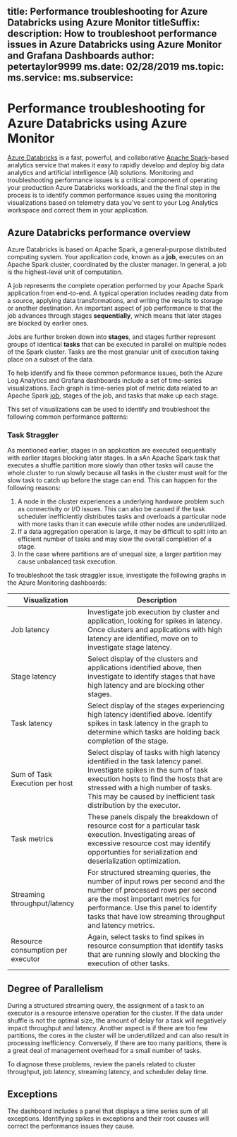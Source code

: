 title: Performance troubleshooting for Azure Databricks using Azure Monitor
titleSuffix: 
description: How to troubleshoot performance issues in Azure Databricks using Azure Monitor and Grafana Dashboards 
author: petertaylor9999
ms.date: 02/28/2019
ms.topic:
ms.service:
ms.subservice:
---

# Performance troubleshooting for Azure Databricks using Azure Monitor

[Azure Databricks](/azure/azure-databricks/) is a fast, powerful, and collaborative [Apache Spark](https://spark.apache.org/)–based analytics service that makes it easy to rapidly develop and deploy big data analytics and artificial intelligence (AI) solutions. Monitoring and troubleshooting performance issues is a critical component of operating your production Azure Databricks workloads, and the the final step in the process is to identify common performance issues using the monitoring visualizations based on telemetry data you've sent to your Log Analytics workspace and correct them in your application.

## Azure Databricks performance overview

Azure Databricks is based on Apache Spark, a general-purpose distributed computing system. Your application code, known as a **job**, executes on an Apache Spark cluster, coordinated by the cluster manager. In general, a job is the highest-level unit of computation.

A job represents the complete operation performed by your Apache Spark application from end-to-end. A typical operation includes reading data from a source, applying data transformations, and writing the results to storage or another destination. An important aspect of job performance is that the job advances through stages **sequentially**, which means that later stages are blocked by earlier ones.

Jobs are further broken down into **stages**, and stages further represent groups of identical **tasks** that can be executed in parallel on multiple nodes of the Spark cluster. Tasks are the most granular unit of execution taking place on a subset of the data.

To help identify and fix these common peformance issues, both the Azure Log Analytics and Grafana dashboards include a set of time-series visualizations. Each graph is time-series plot of metric data related to an Apache Spark [job](https://spark.apache.org/docs/latest/job-scheduling.html), stages of the job, and tasks that make up each stage.

This set of visualizations can be used to identify and troubleshoot the following common performance patterns:

### Task Straggler

As mentioned earlier, stages in an application are executed sequentially with earlier stages blocking later stages. In a sAn Apache Spark task that executes a shuffle partition more slowly than other tasks will cause the whole cluster to run slowly because all tasks in the cluster must wait for the slow task to catch up before the stage can end. This can happen for the following reasons:

1. A node in the cluster experiences a underlying hardware problem such as connectivity or I/O issues. This can also be caused if the task scheduler inefficiently distributes tasks and overloads a particular node with more tasks than it can execute while other nodes are underutilized.
2. If a data aggregation operation is large, it may be difficult to split into an efficient number of tasks and may slow the overall completion of a stage.
3. In the case where partitions are of unequal size, a larger partition may cause unbalanced task execution. 

To troubleshoot the task straggler issue, investigate the following graphs in the Azure Monitoring dashboards:

| Visualization | Description |
|---------------|-------------|
| Job latency   | Investigate job execution by cluster and application, looking for spikes in latency. Once clusters and applications with high latency are identified, move on to investigate stage latency.|
| Stage latency | Select display of the clusters and applications identified above, then investigate to identify stages that have high latency and are blocking other stages. |
| Task latency | Select display of the stages experiencing high latency identified above. Identify spikes in task latency in the graph to determine which tasks are holding back completion of the stage. |
| Sum of Task Execution per host | Select display of tasks with high latency identified in the task latency panel. Investigate spikes in the sum of task execution hosts to find the hosts that are stressed with a high number of tasks. This may be caused by inefficient task distribution by the executor.|
| Task metrics | These panels dispaly the breakdown of resource cost for a particular task execution. Investigating areas of excessive resource cost may identify opportunties for serialization and deserialization optimization. 
| Streaming throughput/latency | For structured streaming queries, the number of input rows per second and the number of processed rows per second are the most important metrics for performance. Use this panel to identify tasks that have low streaming throughput and latency metrics. |
| Resource consumption per executor | Again, select tasks to find spikes in resource consumption that identify tasks that are running slowly and blocking the execution of other tasks.|

## Degree of Parallelism

During a structured streaming query, the assignment of a task to an executor is a resource intensive operation for the cluster. If the data under shuffle is not the optimal size, the amount of delay for a task will negatively impact throughput and latency. Another aspect is if there are too few partitions, the cores in the cluster will be underutilized and can also result in processing inefficiency. Conversely, if there are too many paritions, there is a great deal of management overhead for a small number of tasks.

To diagnose these problems, review the panels related to cluster throughput, job latency, streaming latency, and scheduler delay time.

## Exceptions

The dashboard includes a panel that displays a time series sum of all exceptions. Identifying spikes in exceptions and their root causes will correct the performance issues they cause.